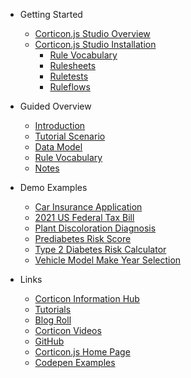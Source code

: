- Getting Started
  - [Corticon.js Studio Overview](README.md)
  - [Corticon.js Studio Installation](Getting-Started/Installation.md)
    - [Rule Vocabulary](Getting-Started/Vocabulary.md)
    - [Rulesheets](Getting-Started/Rulesheets.md)
    - [Ruletests](Getting-Started/Ruletests.md)
    - [Ruleflows](Getting-Started/Ruleflows.md)

- Guided Overview
  - [Introduction](Authoring-the-Rules/Rule-Modeling-Intro.md)
  - [Tutorial Scenario](Authoring-the-Rules/Tutorial-Intro.md)
  - [Data Model](Authoring-the-Rules/Data-Model.md)
  - [Rule Vocabulary](Authoring-the-Rules/Tutorial-Vocabulary.md)
  - [Notes](Authoring-the-Rules/Dynamic-Form-Rules-Notes.md)
  
- Demo Examples
  - [Car Insurance Application](Demos/Car%20Insurance%20Application.md)
  - [2021 US Federal Tax Bill](Demos/2021%20US%20Federal%20Tax%20Bill.md)
  - [Plant Discoloration Diagnosis](Demos/Plant%20Discoloration%20Diagnosis.md)
  - [Prediabetes Risk Score](Demos/Prediabetes%20Risk%20Score.md)
  - [Type 2 Diabetes Risk Calculator](Demos/Type%202%20Diabetes%20Risk%20Calculator.md)
  - [Vehicle Model Make Year Selection](Demos/Vehicle%20Model%20Make%20Year%20Selection.md)

    
- Links
  - [Corticon Information Hub](https://docs.progress.com/category/corticon-information-hub)
  - [Tutorials](https://www.progress.com/corticon/corticon-learning-center)
  - [Blog Roll](https://www.progress.com/blogs/cognitive-services)
  - [Corticon Videos](https://docs.progress.com/category/corticon-videos)
  - [GitHub](https://github.com/corticon/)
  - [Corticon.js Home Page](https://www.progress.com/corticon-js)
  - [Codepen Examples](https://codepen.io/collection/KpMRLe)
